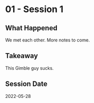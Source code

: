 # 01 - Session 1

## What Happened

We met each other. More notes to come.

## Takeaway

This Gimble guy sucks.

## Session Date

2022-05-28
